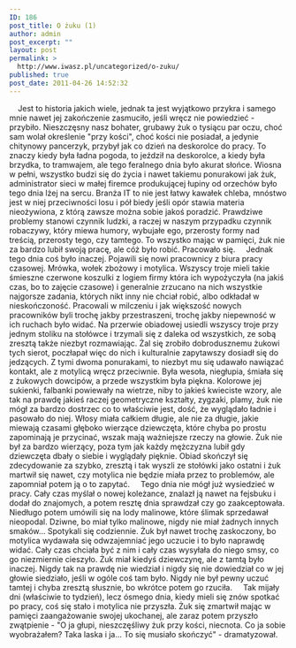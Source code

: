 ```yaml
---
ID: 186
post_title: O żuku (1)
author: admin
post_excerpt: ""
layout: post
permalink: >
  http://www.iwasz.pl/uncategorized/o-zuku/
published: true
post_date: 2011-04-26 14:52:32
---
```

&nbsp;&nbsp;&nbsp;&nbsp;Jest to historia jakich wiele, jednak ta jest wyjątkowo przykra i samego mnie nawet jej zakończenie zasmuciło, jeśli wręcz nie powiedzieć - przybiło. Nieszczęsny nasz bohater, grubawy żuk o tysiącu par oczu, choć sam wolał określenie "przy kości", choć kości nie posiadał, a jedynie chitynowy pancerzyk, przybył jak co dzień na deskorolce do pracy. To znaczy kiedy była ładna pogoda, to jeździł na deskorolce, a kiedy była brzydka, to tramwajem, ale tego feralnego dnia było akurat słońce. Wiosna w pełni, wszystko budzi się do życia i nawet takiemu ponurakowi jak żuk, administrator sieci w małej firemce produkującej łupiny od orzechów było tego dnia lżej na sercu. Branża IT to nie jest łatwy kawałek chleba, mnóstwo jest w niej przeciwności losu i pół biedy jeśli opór stawia materia nieożywiona, z którą zawsze można sobie jakoś poradzić. Prawdziwe problemy stanowi czynnik ludzki, a raczej w naszym przypadku czynnik robaczywy, który miewa humory, wybujałe ego, przerosty formy nad treścią, przerosty tego, czy tamtego. To wszystko mając w pamięci, żuk nie za bardzo lubił swoją pracę, ale cóż było robić. Pracowało się.
&nbsp;&nbsp;&nbsp;&nbsp;Jednak tego dnia coś było inaczej. Pojawili się nowi pracownicy z biura pracy czasowej. Mrówka, wołek zbożowy i motylica. Wszyscy troje mieli takie śmieszne czerwone koszulki z logiem firmy która ich wypożyczyła (na jakiś czas, bo to zajęcie czasowe) i generalnie zrzucano na nich wszystkie najgorsze zadania, których nikt inny nie chciał robić, albo odkładał w nieskończoność. Pracowali w milczeniu i jak większość nowych pracowników byli trochę jakby przestraszeni, trochę jakby niepewność w ich ruchach było widać. Na przerwie obiadowej usiedli wszyscy troje przy jednym stoliku na stołówce i trzymali się z daleka od wszystkich, ze sobą zresztą także niezbyt rozmawiając. Żal się zrobiło dobrodusznemu żukowi tych sierot, poczłapał więc do nich i kulturalnie zapytawszy dosiadł się do jedzących. Z tymi dwoma ponurakami, to niezbyt mu się udawało nawiązać kontakt, ale z motylicą wręcz przeciwnie. Była wesoła, niegłupia, śmiała się z żukowych dowcipów, a przede wszystkim była piękna. Kolorowe jej sukienki, falbanki powiewały na wietrze, niby to jakieś kwieciste wzory, ale tak na prawdę jakieś raczej geometryczne kształty, zygzaki, plamy, żuk nie mógł za bardzo dostrzec co to właściwie jest, dość, że wyglądało ładnie i pasowało do niej. Włosy miała całkiem długie, ale nie za długie, jakie miewają czasami głęboko wierzące dziewczęta, które chyba po prostu zapominają je przycinać, wszak mają ważniejsze rzeczy na głowie. Żuk nie był za bardzo wierzący, poza tym jak każdy mężczyzna lubił gdy dziewczęta dbały o siebie i wyglądały pięknie. Obiad skończył się zdecydowanie za szybko, zresztą i tak wyszli ze stołówki jako ostatni i żuk martwił się nawet, czy motylica nie będzie miała przez to problemów, ale zapomniał potem ją o to zapytać.
&nbsp;&nbsp;&nbsp;&nbsp;Tego dnia nie mógł już wysiedzieć w pracy. Cały czas myślał o nowej koleżance, znalazł ją nawet na fejsbuku i dodał do znajomych, a potem resztę dnia sprawdzał czy go zaakceptowała. Niedługo potem umówili się na lody malinowe, które ślimak sprzedawał nieopodal. Dziwne, bo miał tylko malinowe, nigdy nie miał żadnych innych smaków... Spotykali się codziennie. Żuk był nawet trochę zaskoczony, bo motylica wydawała się odwzajemniać jego uczucie i to było naprawdę widać. Cały czas chciała być z nim i cały czas wysyłała do niego smsy, co go niezmiernie cieszyło. Żuk miał kiedyś dziewczynę, ale z tamtą było inaczej. Nigdy tak na prawdę nie wiedział i nigdy się nie dowiedział co w jej głowie siedziało, jeśli w ogóle coś tam było. Nigdy nie był pewny uczuć tamtej i chyba zresztą słusznie, bo wkrótce potem go rzuciła.
&nbsp;&nbsp;&nbsp;&nbsp;Tak mijały dni (właściwie to tydzień), lecz ósmego dnia, kiedy mieli się znów spotkać po pracy, coś się stało i motylica nie przyszła. Żuk się zmartwił mając w pamięci zaangażowanie swojej ukochanej, ale zaraz potem przyszło zwątpienie - "O ja głupi, nieszczęśliwy żuk przy kości, niecnota. Co ja sobie wyobrażałem? Taka laska i ja... To się musiało skończyć" - dramatyzował.
